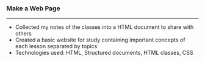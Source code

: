 ### Make a Web Page
***
+ Collected my notes of the classes into a HTML document to share with others
+ Created a basic website for study containing important concepts of each lesson separated by topics
+ Technologies used: HTML, Structured documents, HTML classes, CSS
